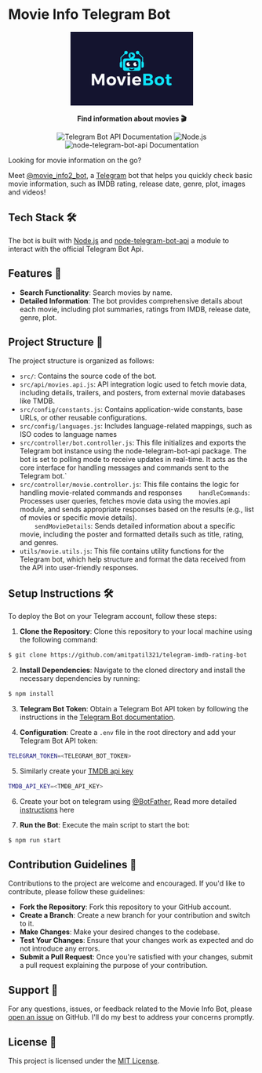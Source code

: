 # Movie Info Telegram Bot
<p align="center">
  <img height="150" src="logo.png" />
</p>
<p align="center">
  <strong>Find information about movies 🎬</strong>
</p>

<p align="center">
  <a href="https://core.telegram.org/bots/api" target="_blank" style="text-decoration:none">
    <img src="https://img.shields.io/badge/Telegram%20Bot%20API-Documentation-blue?style=flat-square&logo=telegram" alt="Telegram Bot API Documentation">
  </a>
  <a href="https://nodejs.org/" style="text-decoration:none">
    <img src="https://img.shields.io/badge/Node.js-Latest-green?style=flat-square&logo=node.js" alt="Node.js">
  </a>
  <a href="https://github.com/yagop/node-telegram-bot-api" target="_blank" style="text-decoration:none">
    <img src="https://img.shields.io/badge/node--telegram--bot--api-Documentation-blue?style=flat-square&logo=npm" alt="node-telegram-bot-api Documentation">
  </a>
</p>

Looking for movie information on the go?

Meet [@movie_info2_bot](http://telegram.me/movie_info2_bot), a [Telegram](https://telegram.org/) bot that helps you quickly check basic movie information, such as IMDB rating, release date, genre, plot, images and videos!



## Tech Stack 🛠
The bot is built with [Node.js](https://nodejs.org) and [node-telegram-bot-api](https://github.com/yagop/node-telegram-bot-api) a module to interact with the official Telegram Bot Api.

## Features 🚀
- **Search Functionality**: Search movies by name.
- **Detailed Information**: The bot provides comprehensive details about each movie, including plot summaries, ratings from IMDB, release date, genre, plot.

## Project Structure 📁
The project structure is organized as follows:
- `src/`: Contains the source code of the bot.
- `src/api/movies.api.js`: API integration logic used to fetch movie data, including details, trailers, and posters, from external movie databases like TMDB.
- `src/config/constants.js`: Contains application-wide constants, base URLs, or other reusable configurations.
- `src/config/languages.js`: Includes language-related mappings, such as ISO codes to language names
- `src/controller/bot.controller.js`: This file initializes and exports the Telegram bot instance using the node-telegram-bot-api package. The bot is set to polling mode to receive updates in real-time. It acts as the core interface for handling messages and commands sent to the Telegram bot.`
- `src/controller/movie.controller.js`: This file contains the logic for handling movie-related commands and responses
<span style="margin-left: 30px"> `handleCommands`: Processes user queries, fetches movie data using the movies.api module, and sends appropriate responses based on the results (e.g., list of movies or specific movie details).</span><br />
<span style="margin-left: 30px">`sendMovieDetails`: Sends detailed information about a specific movie, including the poster and formatted details such as title, rating, and genres.</span>
- `utils/movie.utils.js`: This file contains utility functions for the Telegram bot, which help structure and format the data received from the API into user-friendly responses.

## Setup Instructions 🛠️
To deploy the Bot on your Telegram account, follow these steps:

1. **Clone the Repository**: Clone this repository to your local machine using the following command:
```bash
$ git clone https://github.com/amitpatil321/telegram-imdb-rating-bot
```

2. **Install Dependencies**: Navigate to the cloned directory and install the necessary dependencies by running:
```bash
$ npm install
```
3. **Telegram Bot Token**: Obtain a Telegram Bot API token by following the instructions in the [Telegram Bot documentation](https://core.telegram.org/bots#botfather).

4. **Configuration**: Create a `.env` file in the root directory and add your Telegram Bot API token:
```bash
TELEGRAM_TOKEN=<TELEGRAM_BOT_TOKEN>
```

5. Similarly create your [TMDB api key](https://developer.themoviedb.org/docs/getting-started)
```bash
TMDB_API_KEY=<TMDB_API_KEY>
```
6. Create your bot on telegram using [@BotFather](https://t.me/botfather), Read more detailed [instructions](https://core.telegram.org/bots/tutorial) here

7. **Run the Bot**: Execute the main script to start the bot:
```bash
$ npm run start
```


## Contribution Guidelines 🤝
Contributions to the project are welcome and encouraged. If you'd like to contribute, please follow these guidelines:

- **Fork the Repository**: Fork this repository to your GitHub account.
- **Create a Branch**: Create a new branch for your contribution and switch to it.
- **Make Changes**: Make your desired changes to the codebase.
- **Test Your Changes**: Ensure that your changes work as expected and do not introduce any errors.
- **Submit a Pull Request**: Once you're satisfied with your changes, submit a pull request explaining the purpose of your contribution.

## Support 🤔
For any questions, issues, or feedback related to the Movie Info Bot, please [open an issue](https://github.com/amitpatil321/telegram-imdb-rating-bot/issues) on GitHub. I'll do my best to address your concerns promptly.

## License 📝
This project is licensed under the [MIT License](https://github.com/amitpatil321/telegram-imdb-rating-bot/blob/main/LICENSE.txt).
